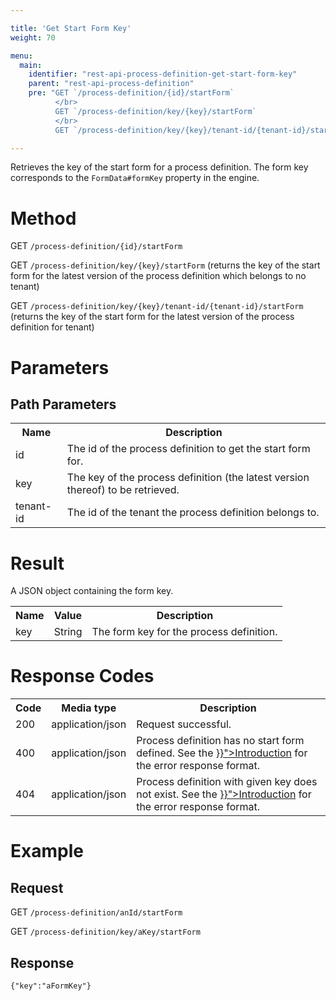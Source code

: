 ```yaml
---

title: 'Get Start Form Key'
weight: 70

menu:
  main:
    identifier: "rest-api-process-definition-get-start-form-key"
    parent: "rest-api-process-definition"
    pre: "GET `/process-definition/{id}/startForm`
          </br>
          GET `/process-definition/key/{key}/startForm`
          </br>
          GET `/process-definition/key/{key}/tenant-id/{tenant-id}/startForm`"

---
```



Retrieves the key of the start form for a process definition. The form key corresponds to the `FormData#formKey` property in the engine.


# Method

GET `/process-definition/{id}/startForm`

GET `/process-definition/key/{key}/startForm` (returns the key of the start form for the latest version of the process definition which belongs to no tenant)

GET `/process-definition/key/{key}/tenant-id/{tenant-id}/startForm` (returns the key of the start form for the latest version of the process definition for tenant)

# Parameters

## Path Parameters

<table class="table table-striped">
  <tr>
    <th>Name</th>
    <th>Description</th>
  </tr>
  <tr>
    <td>id</td>
    <td>The id of the process definition to get the start form for.</td>
  </tr>
  <tr>
    <td>key</td>
    <td>The key of the process definition (the latest version thereof) to be retrieved.</td>
  </tr>
  <tr>
    <td>tenant-id</td>
    <td>The id of the tenant the process definition belongs to.</td>
  </tr>
</table>


# Result

A JSON object containing the form key.

<table class="table table-striped">
  <tr>
    <th>Name</th>
    <th>Value</th>
    <th>Description</th>
  </tr>
  <tr>
    <td>key</td>
    <td>String</td>
    <td>The form key for the process definition.</td>
  </tr>
</table>


# Response Codes

<table class="table table-striped">
  <tr>
    <th>Code</th>
    <th>Media type</th>
    <th>Description</th>
  </tr>
  <tr>
    <td>200</td>
    <td>application/json</td>
    <td>Request successful.</td>
  </tr>
  <tr>
    <td>400</td>
    <td>application/json</td>
    <td>Process definition has no start form defined. See the <a href="{{< relref "reference/rest/overview/_index.md#error-handling" >}}">Introduction</a> for the error response format.</td>
  </tr>
  <tr>
    <td>404</td>
    <td>application/json</td>
    <td>Process definition with given key does not exist. See the <a href="{{< relref "reference/rest/overview/_index.md#error-handling" >}}">Introduction</a> for the error response format.</td>
  </tr>
</table>


# Example

## Request

GET `/process-definition/anId/startForm`

GET `/process-definition/key/aKey/startForm`

## Response

    {"key":"aFormKey"}
